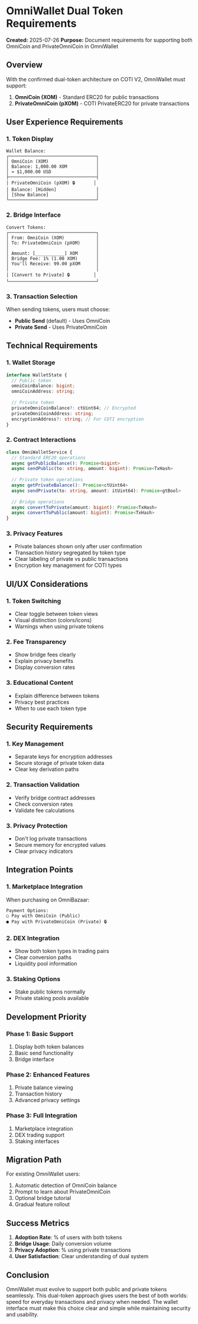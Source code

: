 # OmniWallet Dual Token Requirements

**Created:** 2025-07-26
**Purpose:** Document requirements for supporting both OmniCoin and PrivateOmniCoin in OmniWallet

## Overview

With the confirmed dual-token architecture on COTI V2, OmniWallet must support:
1. **OmniCoin (XOM)** - Standard ERC20 for public transactions
2. **PrivateOmniCoin (pXOM)** - COTI PrivateERC20 for private transactions

## User Experience Requirements

### 1. Token Display
```
Wallet Balance:
┌─────────────────────────────────┐
│ OmniCoin (XOM)                  │
│ Balance: 1,000.00 XOM           │
│ ≈ $1,000.00 USD                 │
├─────────────────────────────────┤
│ PrivateOmniCoin (pXOM) 🔒       │
│ Balance: [Hidden]               │
│ [Show Balance]                  │
└─────────────────────────────────┘
```

### 2. Bridge Interface
```
Convert Tokens:
┌─────────────────────────────────┐
│ From: OmniCoin (XOM)            │
│ To: PrivateOmniCoin (pXOM)      │
│                                 │
│ Amount: [___________] XOM       │
│ Bridge Fee: 1% (1.00 XOM)       │
│ You'll Receive: 99.00 pXOM      │
│                                 │
│ [Convert to Private] 🔒         │
└─────────────────────────────────┘
```

### 3. Transaction Selection
When sending tokens, users must choose:
- **Public Send** (default) - Uses OmniCoin
- **Private Send** - Uses PrivateOmniCoin

## Technical Requirements

### 1. Wallet Storage
```typescript
interface WalletState {
  // Public token
  omniCoinBalance: bigint;
  omniCoinAddress: string;
  
  // Private token
  privateOmniCoinBalance?: ctUint64; // Encrypted
  privateOmniCoinAddress: string;
  encryptionAddress?: string; // For COTI encryption
}
```

### 2. Contract Interactions
```typescript
class OmniWalletService {
  // Standard ERC20 operations
  async getPublicBalance(): Promise<bigint>
  async sendPublic(to: string, amount: bigint): Promise<TxHash>
  
  // Private token operations
  async getPrivateBalance(): Promise<ctUint64>
  async sendPrivate(to: string, amount: itUint64): Promise<gtBool>
  
  // Bridge operations
  async convertToPrivate(amount: bigint): Promise<TxHash>
  async convertToPublic(amount: bigint): Promise<TxHash>
}
```

### 3. Privacy Features
- Private balances shown only after user confirmation
- Transaction history segregated by token type
- Clear labeling of private vs public transactions
- Encryption key management for COTI types

## UI/UX Considerations

### 1. Token Switching
- Clear toggle between token views
- Visual distinction (colors/icons)
- Warnings when using private tokens

### 2. Fee Transparency
- Show bridge fees clearly
- Explain privacy benefits
- Display conversion rates

### 3. Educational Content
- Explain difference between tokens
- Privacy best practices
- When to use each token type

## Security Requirements

### 1. Key Management
- Separate keys for encryption addresses
- Secure storage of private token data
- Clear key derivation paths

### 2. Transaction Validation
- Verify bridge contract addresses
- Check conversion rates
- Validate fee calculations

### 3. Privacy Protection
- Don't log private transactions
- Secure memory for encrypted values
- Clear privacy indicators

## Integration Points

### 1. Marketplace Integration
When purchasing on OmniBazaar:
```
Payment Options:
○ Pay with OmniCoin (Public)
● Pay with PrivateOmniCoin (Private) 🔒
```

### 2. DEX Integration
- Show both token types in trading pairs
- Clear conversion paths
- Liquidity pool information

### 3. Staking Options
- Stake public tokens normally
- Private staking pools available

## Development Priority

### Phase 1: Basic Support
1. Display both token balances
2. Basic send functionality
3. Bridge interface

### Phase 2: Enhanced Features
1. Private balance viewing
2. Transaction history
3. Advanced privacy settings

### Phase 3: Full Integration
1. Marketplace integration
2. DEX trading support
3. Staking interfaces

## Migration Path

For existing OmniWallet users:
1. Automatic detection of OmniCoin balance
2. Prompt to learn about PrivateOmniCoin
3. Optional bridge tutorial
4. Gradual feature rollout

## Success Metrics

1. **Adoption Rate**: % of users with both tokens
2. **Bridge Usage**: Daily conversion volume
3. **Privacy Adoption**: % using private transactions
4. **User Satisfaction**: Clear understanding of dual system

## Conclusion

OmniWallet must evolve to support both public and private tokens seamlessly. This dual-token approach gives users the best of both worlds: speed for everyday transactions and privacy when needed. The wallet interface must make this choice clear and simple while maintaining security and usability.